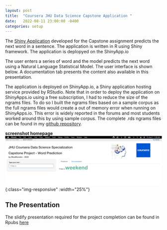 ```yaml
---
layout: post
title:  "Coursera JHU Data Science Capstone Application "
date:   2022-08-11 23:00:00 -0400
categories: setup
---
```


The [Shiny Application](https://bluebonobo.shinyapps.io/CapstoneProjectShinyApp/) developed for the Capstone assignment predicts the next word in a sentence. The application is written in R using Shiny framework. The application is deplopyed on the ShinyApp.io 

The user enters a series of word and the model predicts the next word using a Natural Language Statistical Model. The user interface is shown below. A documentation tab presents the content also available in this presentation.

The application is deployed on ShinyApp.io, a Shiny application hosting service provided by RStudio. Note that in order to deploy the application on ShinyApps.io using a free subscription, I had to reduce the size of the ngrams files. To do so I built the ngrams files based on a sample corpus as the full ngrams files would create a out of memory error when running on ShinyApps.io. This error is widely reported in the forums and most students worked around this by using sample corpus. The complete .rds ngrams files can be found in my [github repository](https://github.com/bluebonobo/coursera_hopkins_capstoneproject).


**screenshot homepage** ![home](https://raw.githubusercontent.com/bluebonobo/coursera_hopkins_capstoneproject/main/shinyapp/CapstoneShinyApp/WWW/homepage.png){:class="img-responsive" :width="25%"}

## The Presentation

The slidify presentation required for the project completion can be found in Rpubs [here](https://rpubs.com/bluebonobo/capstoneproject)

